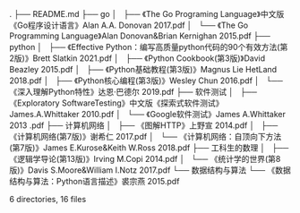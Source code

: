.
├── README.md
├── go
│   ├── 《The Go Programing Language》中文版《Go程序设计语言》Alan A.A. Donovan 2017.pdf
│   └── 《The Go Programming Language》Alan Donovan&Brian Kernighan 2015.pdf
├── python
│   ├── 《Effective Python：编写高质量python代码的90个有效方法(第2版)》Brett Slatkin 2021.pdf
│   ├── 《Python Cookbook(第3版)》David Beazley 2015.pdf
│   ├── 《Python基础教程(第3版)》Magnus Lie HetLand 2018.pdf
│   ├── 《Python核心编程(第3版)》Wesley Chun 2016.pdf
│   └── 《深入理解Python特性》达恩·巴德尔 2019.pdf
├── 软件测试
│   ├── 《Exploratory SoftwareTesting》中文版《探索式软件测试》James.A.Whittaker 2010.pdf
│   └── 《Google软件测试》James A.Whittaker 2013 <How Google Tests Software>.pdf
├── 计算机网络
│   ├── 《图解HTTP》上野宣 2014.pdf
│   ├── 《计算机网络(第7版)》谢希仁 2017.pdf
│   └── 《计算机网络：自顶向下方法(第7版)》James E.Kurose&Keith W.Ross 2018.pdf
├── 工科生的数理
│   ├── 《逻辑学导论(第13版)》Irving M.Copi 2014.pdf
│   └── 《统计学的世界(第8版)》Davis S.Moore&William I.Notz 2017.pdf
└── 数据结构与算法
    └── 《数据结构与算法：Python语言描述》裘宗燕 2015.pdf

6 directories, 16 files
